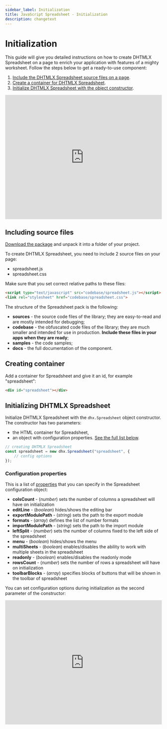 ```yaml
---
sidebar_label: Initialization
title: JavaScript Spreadsheet - Initialization
description: changetext
---
```


# Initialization

This guide will give you detailed instructions on how to create DHTMLX Spreadsheet on a page to enrich your application with features of a mighty worksheet. Follow the steps below to get a ready-to-use component:

1. [Include the DHTMLX Spreadsheet source files on a page](#including-source-files).
2. [Create a container for DHTMLX Spreadsheet](#creating-container).
3. [Initialize DHTMLX Spreadsheet with the object constructor](#initializing-dhtmlx-spreadsheet).

<iframe src="https://snippet.dhtmlx.com/ihtkdcoc?mode=js" frameborder="0" class="snippet_iframe" width="100%" height="400"></iframe>

## Including source files

[Download the package](https://dhtmlx.com/docs/products/dhtmlxSpreadsheet/download.shtml) and unpack it into a folder of your project.

To create DHTMLX Spreadsheet, you need to include 2 source files on your page:

- spreadsheet.js
- spreadsheet.css

Make sure that you set correct relative paths to these files:

~~~html title="index.html"
<script type="text/javascript" src="codebase/spreadsheet.js"></script>  
<link rel="stylesheet" href="codebase/spreadsheet.css">
~~~

The structure of the Spreadsheet pack is the following:

- **sources** - the source code files of the library; they are easy-to-read and are mostly intended for debugging;
- **codebase** - the obfuscated code files of the library; they are much smaller and intended for use in production. **Include these files in your apps when they are ready**;
- **samples** - the code samples;
- **docs** - the full documentation of the component.

## Creating container

Add a container for Spreadsheet and give it an id, for example "spreadsheet":

~~~html title="index.html"
<div id="spreadsheet"></div>
~~~

## Initializing DHTMLX Spreadsheet

Initialize DHTMLX Spreadsheet with the `dhx.Spreadsheet` object constructor. The constructor has two parameters:

- the HTML container for Spreadsheet,
- an object with configuration properties. [See the full list below](#configuration-properties).

~~~js title="index.html"
// creating DHTMLX Spreadsheet
const spreadsheet = new dhx.Spreadsheet("spreadsheet", {
    // config options
});
~~~

### Configuration properties

This is a list of [properties](api/api_overview.md/#spreadsheet-properties) that you can specify in the Spreadsheet configuration object:

- **colsCount** - (*number*) sets the number of columns a spreadsheet will have on initialization
- **editLine** - (*boolean*) hides/shows the editing bar
- **exportModulePath** - (*string*) sets the path to the export module
- **formats** - (*array*) defines the list of number formats
- **importModulePath** - (*string*) sets the path to the import module
- **leftSplit** - (*number*) sets the number of columns fixed to the left side of the spreadsheet
- **menu** - (*boolean*) hides/shows the menu
- **multiSheets** - (*boolean*) enables/disables the ability to work with multiple sheets in the spreadsheet
- **readonly** - (*boolean*) enables/disables the readonly mode
- **rowsCount** - (*number*) sets the number of rows a spreadsheet will have on initialization
- **toolbarBlocks** - (*array*) specifies blocks of buttons that will be shown in the toolbar of spreadsheet

You can set configuration options during initialization as the second parameter of the constructor:

<iframe src="https://snippet.dhtmlx.com/vc3mstsw?mode=js" frameborder="0" class="snippet_iframe" width="100%" height="400"></iframe>
